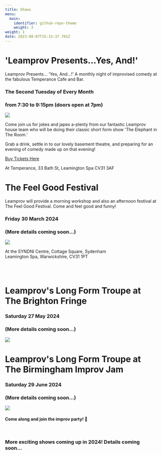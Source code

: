 ```yaml
---
title: Shows
menu:
  main:
    identifier: github-repo-theme
    weight: 3
weight: 1
date: 2023-08-07T15:15:37.701Z
---
```

# 'Leamprov Presents...Yes, And!'

Leamprov Presents... 'Yes, And...!' A monthly night of improvised comedy at the fabulous Temperance Cafe and Bar.

### The Second Tuesday of Every Month

### from 7:30 to 9:15pm (doors open at 7pm)

![](/uploads/posed-everyone-kirsty-mouth-open.jpg)

Come join us for jokes and japes a-plenty from our fantastic Leamprov house team who will be doing their classic short form show 'The Elephant in The Room.'

Grab a drink, settle in to our lovely basement theatre, and preparing for an evening of comedy made up on that evening!

[Buy Tickets Here](https://www.eventbrite.co.uk/e/leamprov-presentsyes-and-tickets-780886702147?aff=ebdssbdestsearch)

At Temperance, 33 Bath St, Leamington Spa CV31 3AF

# The Feel Good Festival

Leamprov will provide a morning workshop and also an afternoon festival at The Feel Good Festival. Come and feel good and funny!

### Friday 30 March 2024

### (More details coming soon...)

![](/uploads/sam-ben-and-elena-.jpg)

At the SYNDNI Centre, Cottage Square, Sydenham\
Leamington Spa, Warwickshire, CV31 1PT

\
‍

# Leamprov's Long Form Troupe at The Brighton Fringe

### Saturday 27 May 2024

### (More details coming soon...)

![](/uploads/rai-leigh-kate-ben.jpg)

# Leamprov's Long Form Troupe at The Birmingham Improv Jam

### Saturday 29 June 2024

### (More details coming soon...)

![](/uploads/rai-leigh-kate-ben.jpg)

#### Come along and join the improv party! 🎉 <br><br><br>

### More exciting shows coming up in 2024! Details coming soon...<br><br>